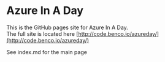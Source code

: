 # Azure In A Day
This is the GitHub pages site for Azure In A Day.  
The full site is located here [http://code.benco.io/azureday/](http://code.benco.io/azureday/)

See index.md for the main page